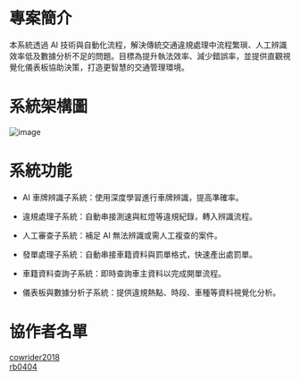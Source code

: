 # 專案簡介
本系統透過 AI 技術與自動化流程，解決傳統交通違規處理中流程繁瑣、人工辨識效率低及數據分析不足的問題。目標為提升執法效率、減少錯誤率，並提供直觀視覺化儀表板協助決策，打造更智慧的交通管理環境。

# 系統架構圖
![image](https://github.com/user-attachments/assets/243d5252-b29e-4bde-bf36-f21f15f1cef2)
# 系統功能
- AI 車牌辨識子系統：使用深度學習進行車牌辨識，提高準確率。

- 違規處理子系統：自動串接測速與紅燈等違規紀錄，轉入辨識流程。

- 人工審查子系統：補足 AI 無法辨識或需人工複查的案件。

- 發單處理子系統：自動串接車籍資料與罰單格式，快速產出處罰單。

- 車籍資料查詢子系統：即時查詢車主資料以完成開單流程。

- 儀表板與數據分析子系統：提供違規熱點、時段、車種等資料視覺化分析。

# 協作者名單
[cowrider2018](https://github.com/cowrider2018)<br>
[rb0404](https://github.com/rb0404)<br>
